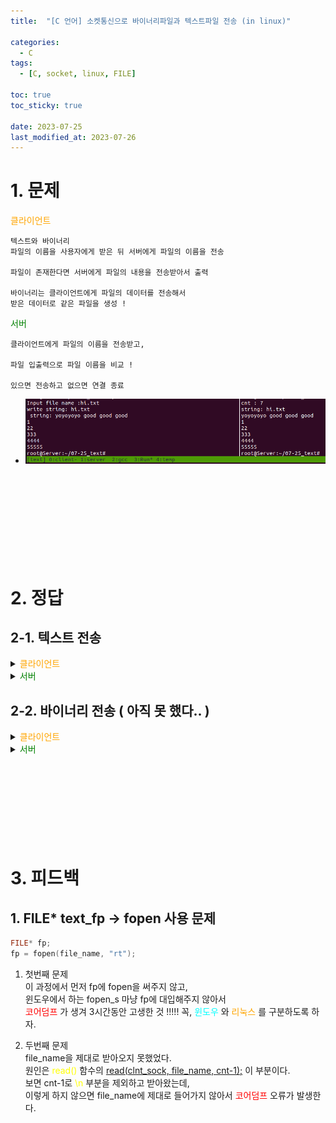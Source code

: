 ```yaml
---
title:  "[C 언어] 소켓통신으로 바이너리파일과 텍스트파일 전송 (in linux)" 

categories:
  - C
tags:
  - [C, socket, linux, FILE]

toc: true
toc_sticky: true

date: 2023-07-25
last_modified_at: 2023-07-26
---
```




# 1. 문제

<span style="color:orange"> 클라이언트 </span>

```
텍스트와 바이너리
파일의 이름을 사용자에게 받은 뒤 서버에게 파일의 이름을 전송

파일이 존재한다면 서버에게 파일의 내용을 전송받아서 출력

바이너리는 클라이언트에게 파일의 데이터를 전송해서
받은 데이터로 같은 파일을 생성 !
```

<span style="color:green"> 서버 </span>

```
클라이언트에게 파일의 이름을 전송받고,

파일 입출력으로 파일 이름을 비교 !

있으면 전송하고 없으면 연결 종료
```

- ![socket_8_result](../../images/socket_8_result.png)  


<br>
<br>
<br>
<br>
<br>
<br>
<br>
<br>

# 2. 정답


## 2-1. 텍스트 전송

<details>
<summary> <span style="color:orange"> 클라이언트 </span> </summary>
<div markdown="1">

```c
#include <stdio.h>
#include <stdlib.h>
#include <string.h>
#include <unistd.h>
#include <arpa/inet.h>
#include <sys/socket.h>

// new
#define BUF 1024

void error_handling(char* message);

int main(int argc, char* argv[])
{
        int sock;
        struct sockaddr_in serv_addr;
        int str_len;

        if (argc != 3){
                printf("Usage : %s <IP> <port> \n", argv[0]);
        }

        sock = socket(PF_INET, SOCK_STREAM, 0);
        if (sock == -1)
                error_handling("socket() error");


        memset(&serv_addr, 0, sizeof(serv_addr));
        serv_addr.sin_family = AF_INET;
        serv_addr.sin_addr.s_addr = inet_addr(argv[1]);
        serv_addr.sin_port = htons(atoi(argv[2]));

        if(connect (sock, (struct sockaddr*)&serv_addr, sizeof(serv_addr)) == -1)
                error_handling("connect() error");


        // New Question definition
        char file_name[BUF]; // BUF 1024        
        char recv_file[BUF];

        int cnt;
        ssize_t ck_cnt_w_len, ck_str_w_len;
        int cnt_r, str_tot;
        ssize_t ck_cnt_r_len, ck_str_r_len;

        // file name
        printf("Input file name :");
        fgets(file_name, BUF, stdin);



        // write str len
        cnt = strlen(file_name);
//      printf("cnt: %d \n", cnt);

        file_name[cnt] = 0;

        ck_cnt_w_len = write(sock, &cnt, sizeof(int));
//      printf("ck_cnt_w_len : %d \n", (int)ck_cnt_w_len);



        // write str
        ck_str_w_len = write(sock, file_name, cnt);
//      printf("ck_str_w_len : %d \n", (int)ck_str_w_len);
        printf("write string: %s ", file_name);



        // read cnt
        ck_cnt_r_len = read(sock, &cnt_r, sizeof(int));

        // read str
        ck_str_r_len = read(sock, recv_file, cnt_r-1);


        printf("%s\n", recv_file);


        // close
        close(sock);

        return 0;
}

void error_handling(char* message)
{
        fputs(message, stderr);
        fputc('\n', stderr);
        exit(1);
}

```
</div>
</details>


<details>
<summary> <span style="color:green"> 서버 </span> </summary>
<div markdown="1">

```c
#include <stdio.h>
#include <stdlib.h>
#include <string.h>
#include <unistd.h>
#include <arpa/inet.h>
#include <sys/socket.h>

// new
#define BUF 1024


void error_handling(char* message);

int main(int argc, char* argv[])
{
        int serv_sock;
        int clnt_sock;
        struct sockaddr_in serv_addr;
        struct sockaddr_in clnt_addr;

        socklen_t clnt_addr_size;


        if(argc != 2){
                printf("Usage : %s <port> \n", argv[0]);
                exit(1);
        }

        serv_sock = socket(PF_INET, SOCK_STREAM, 0);
        if (serv_sock == -1)
                error_handling("socket() error");

        memset(&serv_addr, 0, sizeof(serv_addr));
        serv_addr.sin_family = AF_INET;
        serv_addr.sin_addr.s_addr = htonl(INADDR_ANY);
        serv_addr.sin_port = htons(atoi(argv[1]));

        if(bind(serv_sock, (struct sockaddr*) &serv_addr, sizeof(serv_addr)) == -1)
                error_handling("bind() error");

        if(listen(serv_sock, 5) == -1)
                error_handling("listen() error");

        clnt_addr_size = sizeof(clnt_addr);
        clnt_sock = accept(serv_sock, (struct sockaddr*)&clnt_addr, &clnt_addr_size);
        if(clnt_sock == -1)
                error_handling("accept() error");


        // New Question def
        char file_name[BUF]; // BUF 1024
        char file_str[BUF];

        int cnt, cnt_fread;
        int cnt_w;

        ssize_t ck_cnt_r_len, ck_str_r_len;
        ssize_t ck_cnt_w_len, ck_str_w_len;


        // receive cnt  
        ck_cnt_r_len = read(clnt_sock, &cnt, sizeof(int));
//      printf("ck_cnt_r_len : %d \n", (int)ck_cnt_r_len);
        printf("cnt : %d \n", cnt);

        // receive str
        ck_str_r_len = read(clnt_sock, file_name, cnt-1);
//      printf("ck_str_r_len : %d \n", (int)ck_str_r_len);
//      file_name[cnt+1] = '\0';
        printf("string: %s \n", file_name);


        // FILE*
        FILE* text_fp;
        text_fp = fopen(file_name, "rt");

        while( ( cnt_fread = fread(file_str, sizeof(char), sizeof(file_str), text_fp) ) != 0)
        {
            printf("%s", file_str);
            // write cnt
            cnt_w = strlen(file_str);
            ck_cnt_w_len = write(clnt_sock, &cnt_w, sizeof(int));

            // write str
            ck_str_w_len = write(clnt_sock, file_str, cnt_w);

        }


        close(clnt_sock);
        close(serv_sock);

        return 0;
}


void error_handling(char* message)
{
        fputs(message, stderr);
        fputc('\n', stderr);
        exit(1);
}
```
</div>
</details>







## 2-2. 바이너리 전송 ( 아직 못 했다.. )

<details>
<summary> <span style="color:orange"> 클라이언트 </span> </summary>
<div markdown="1">

```c

```
</div>
</details>





<details>
<summary> <span style="color:green"> 서버 </span> </summary>
<div markdown="1">

```c

```
</div>
</details>






<br>
<br>
<br>
<br>
<br>
<br>
<br>
<br>

# 3. 피드백


## 1. FILE* text_fp -> fopen 사용 문제

```c
FILE* fp;
fp = fopen(file_name, "rt");
```

1. 첫번째 문제 <br>
이 과정에서 먼저 fp에 fopen을 써주지 않고, <br>
윈도우에서 하는 fopen_s 마냥 fp에 대입해주지 않아서 <br>
<span style="color:red"> 코어덤프 </span>가 생겨 3시간동안 고생한 것 !!!!!
꼭, <span style="color:#00FFFF"> 윈도우 </span>와 <span style="color:orange"> 리눅스 </span>를 구분하도록 하자.


2. 두번째 문제 <br>
file_name을 제대로 받아오지 못했었다. <br>
원인은 <span style="color:yellow"> read() </span>함수의 
<u>read(clnt_sock, file_name, cnt-1);</u> 이 부분이다. <br>
보면 cnt-1로 <span style="color:yellow"> \n </span> 부분을 제외하고 받아왔는데,<br>
이렇게 하지 않으면 file_name에 제대로 들어가지 않아서 <span style="color:red"> 코어덤프 </span> 오류가 발생한다.








